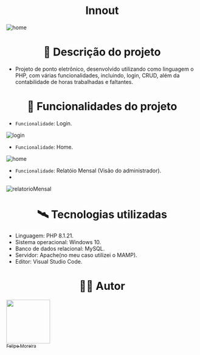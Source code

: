 # <h1 align="center">Innout</h1>

![home](https://github.com/FelipeM0reira/innout/assets/104744113/c2df50db-8164-474c-8daa-9e0a9a9a14a3)

# <h1 align="center">🧾 Descrição do projeto</h1>

 - Projeto de ponto eletrônico, desenvolvido utilizando como linguagem o PHP, com várias funcionalidades, incluindo, login, CRUD, além da contabilidade de horas trabalhadas e faltantes.
   
# <h1 align="center">🔨 Funcionalidades do projeto</h1>

- `Funcionalidade`: Login.

![login](https://github.com/FelipeM0reira/innout/assets/104744113/6e5382a1-384b-4564-b98a-96f1d83843ad)

- `Funcionalidade`: Home.
  
![home](https://github.com/FelipeM0reira/innout/assets/104744113/586ae7b0-152f-441d-96a2-8e5a387855bf)

- `Funcionalidade`: Relatóio Mensal (Visão do administrador).
- 
![relatorioMensal](https://github.com/FelipeM0reira/innout/assets/104744113/5bd44f92-3204-4acc-9056-8a36a47ff5de)

# <h1 align="center">🛰️ Tecnologias utilizadas</h1>
- Linguagem: PHP 8.1.21.
- Sistema operacional: Windows 10.
- Banco de dados relacional: MySQL.
- Servidor: Apache(no meu caso utilizei o MAMP).
- Editor: Visual Studio Code.

# <h1 align="center">👨‍💻 Autor</h1>

 [<img src="https://avatars.githubusercontent.com/u/104744113?v=4" width=115><br><sub>Felipe Moreira</sub>](https://github.com/FelipeM0reira) 
